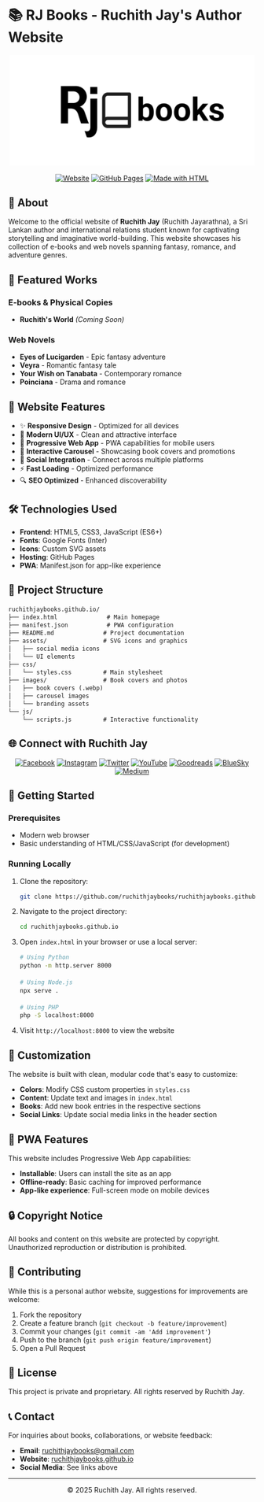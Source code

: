 # 📚 RJ Books - Ruchith Jay's Author Website

<div align="center">
  <img src="images/footer.png" alt="RJ Books Logo" width="500"/>
  
  [![Website](https://img.shields.io/website?url=https%3A//ruchithjaybooks.github.io&style=for-the-badge)](https://ruchithjaybooks.github.io)
  [![GitHub Pages](https://img.shields.io/badge/GitHub-Pages-blue?style=for-the-badge&logo=github)](https://pages.github.com/)
  [![Made with HTML](https://img.shields.io/badge/Made%20with-HTML%2FCSS%2FJS-orange?style=for-the-badge)](https://developer.mozilla.org/en-US/docs/Web/HTML)
</div>

## 🌟 About

Welcome to the official website of **Ruchith Jay** (Ruchith Jayarathna), a Sri Lankan author and international relations student known for captivating storytelling and imaginative world-building. This website showcases his collection of e-books and web novels spanning fantasy, romance, and adventure genres.

## 📖 Featured Works

### E-books & Physical Copies
- **Ruchith's World** *(Coming Soon)*

### Web Novels
- **Eyes of Lucigarden** - Epic fantasy adventure
- **Veyra** - Romantic fantasy tale
- **Your Wish on Tanabata** - Contemporary romance
- **Poinciana** - Drama and romance

## 🚀 Website Features

- ✨ **Responsive Design** - Optimized for all devices
- 🎨 **Modern UI/UX** - Clean and attractive interface
- 📱 **Progressive Web App** - PWA capabilities for mobile users
- 🔄 **Interactive Carousel** - Showcasing book covers and promotions
- 📱 **Social Integration** - Connect across multiple platforms
- ⚡ **Fast Loading** - Optimized performance
- 🔍 **SEO Optimized** - Enhanced discoverability

## 🛠️ Technologies Used

- **Frontend**: HTML5, CSS3, JavaScript (ES6+)
- **Fonts**: Google Fonts (Inter)
- **Icons**: Custom SVG assets
- **Hosting**: GitHub Pages
- **PWA**: Manifest.json for app-like experience

## 📁 Project Structure

```
ruchithjaybooks.github.io/
├── index.html              # Main homepage
├── manifest.json           # PWA configuration
├── README.md              # Project documentation
├── assets/                # SVG icons and graphics
│   ├── social media icons
│   └── UI elements
├── css/
│   └── styles.css         # Main stylesheet
├── images/                # Book covers and photos
│   ├── book covers (.webp)
│   ├── carousel images
│   └── branding assets
└── js/
    └── scripts.js         # Interactive functionality
```

## 🌐 Connect with Ruchith Jay

<div align="center">
  
[![Facebook](https://img.shields.io/badge/Facebook-1877F2?style=for-the-badge&logo=facebook&logoColor=white)](https://web.facebook.com/ruchithjay/)
[![Instagram](https://img.shields.io/badge/Instagram-E4405F?style=for-the-badge&logo=instagram&logoColor=white)](https://www.instagram.com/ruchithjay/)
[![Twitter](https://img.shields.io/badge/Twitter-1DA1F2?style=for-the-badge&logo=twitter&logoColor=white)](https://x.com/ruchithjay1)
[![YouTube](https://img.shields.io/badge/YouTube-FF0000?style=for-the-badge&logo=youtube&logoColor=white)](https://www.youtube.com/@ruchith_jay)
[![Goodreads](https://img.shields.io/badge/Goodreads-372213?style=for-the-badge&logo=goodreads&logoColor=white)](https://www.goodreads.com/ruchithjay)
[![BlueSky](https://img.shields.io/badge/BlueSky-00A8E8?style=for-the-badge&logo=bluesky&logoColor=white)](https://bsky.app/profile/ruchithjay.github.io)
[![Medium](https://img.shields.io/badge/Medium-12100E?style=for-the-badge&logo=medium&logoColor=white)](https://medium.com/@ruchithjay)

</div>

## 🚀 Getting Started

### Prerequisites
- Modern web browser
- Basic understanding of HTML/CSS/JavaScript (for development)

### Running Locally
1. Clone the repository:
   ```bash
   git clone https://github.com/ruchithjaybooks/ruchithjaybooks.github.io.git
   ```

2. Navigate to the project directory:
   ```bash
   cd ruchithjaybooks.github.io
   ```

3. Open `index.html` in your browser or use a local server:
   ```bash
   # Using Python
   python -m http.server 8000
   
   # Using Node.js
   npx serve .
   
   # Using PHP
   php -S localhost:8000
   ```

4. Visit `http://localhost:8000` to view the website

## 🎨 Customization

The website is built with clean, modular code that's easy to customize:

- **Colors**: Modify CSS custom properties in `styles.css`
- **Content**: Update text and images in `index.html`
- **Books**: Add new book entries in the respective sections
- **Social Links**: Update social media links in the header section

## 📱 PWA Features

This website includes Progressive Web App capabilities:

- **Installable**: Users can install the site as an app
- **Offline-ready**: Basic caching for improved performance
- **App-like experience**: Full-screen mode on mobile devices

## 🔒 Copyright Notice

All books and content on this website are protected by copyright. Unauthorized reproduction or distribution is prohibited.

## 🤝 Contributing

While this is a personal author website, suggestions for improvements are welcome:

1. Fork the repository
2. Create a feature branch (`git checkout -b feature/improvement`)
3. Commit your changes (`git commit -am 'Add improvement'`)
4. Push to the branch (`git push origin feature/improvement`)
5. Open a Pull Request

## 📄 License

This project is private and proprietary. All rights reserved by Ruchith Jay.

## 📞 Contact

For inquiries about books, collaborations, or website feedback:

- **Email**: ruchithjaybooks@gmail.com
- **Website**: [ruchithjaybooks.github.io](https://ruchithjaybooks.github.io)
- **Social Media**: See links above

---

<div align="center">
  <p>© 2025 Ruchith Jay. All rights reserved.</p>
</div>